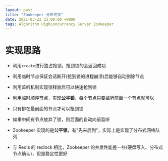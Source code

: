 ```yaml
---
layout: post
title: "Zookeeper 分布式锁"
date: 2021-03-23 23:00:00 +0800
tags: Algorithm HighConcurrency Server Zookeeper
---
```


# 实现思路

- 利用`create`进行独占抢锁，抢到锁的会返回成功
- 利用临时节点保证会话断开(抢到锁的进程崩溃)后能够自动删除节点
- 利用监听机制实现锁释放后可以快速抢到锁
- 利用临时顺序节点，实现**公平锁**，每个节点只要监听前面一个节点就可以
- 只有排在最前面的节点才可以抢到锁
- 如果中间有节点放弃了锁，则后面的自动向前监听

- Zookeeper 实现的是**公平锁**，有"先来后到"，实际上是实现了分布式网络队列

- 与 Redis 的 redlock 相比，Zookeeper 的并发性能差一些(硬盘写入、分布式节点确认)，但是稳定性更好
